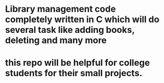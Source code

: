 # Library management code completely written in C which will do several task like adding books, deleting and many more
# this repo will be helpful for college students for their small projects. 
